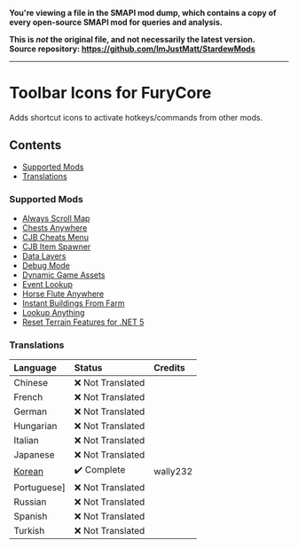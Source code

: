 **You're viewing a file in the SMAPI mod dump, which contains a copy of every open-source SMAPI mod
for queries and analysis.**

**This is _not_ the original file, and not necessarily the latest version.**  
**Source repository: https://github.com/ImJustMatt/StardewMods**

----

# Toolbar Icons for FuryCore

Adds shortcut icons to activate hotkeys/commands from other mods.

## Contents

* [Supported Mods](#supported-mods)
* [Translations](#translations)

### Supported Mods

* [Always Scroll Map](https://www.nexusmods.com/stardewvalley/mods/2733)
* [Chests Anywhere](https://www.nexusmods.com/stardewvalley/mods/518)
* [CJB Cheats Menu](https://www.nexusmods.com/stardewvalley/mods/4)
* [CJB Item Spawner](https://www.nexusmods.com/stardewvalley/mods/93)
* [Data Layers](https://www.nexusmods.com/stardewvalley/mods/1691)
* [Debug Mode](https://www.nexusmods.com/stardewvalley/mods/679)
* [Dynamic Game Assets](https://www.nexusmods.com/stardewvalley/mods/9365)
* [Event Lookup](https://www.nexusmods.com/stardewvalley/mods/8505)
* [Horse Flute Anywhere](https://www.nexusmods.com/stardewvalley/mods/7500)
* [Instant Buildings From Farm](https://www.nexusmods.com/stardewvalley/mods/2070)
* [Lookup Anything](https://www.nexusmods.com/stardewvalley/mods/541)
* [Reset Terrain Features for .NET 5](https://www.nexusmods.com/stardewvalley/mods/9350)

### Translations

| Language                                                           | Status            | Credits  |
|:-------------------------------------------------------------------|:------------------|:---------|
| Chinese                                                            | ❌️ Not Translated |          |
| French                                                             | ❌️ Not Translated |          |
| German                                                             | ❌️ Not Translated |          |
| Hungarian                                                          | ❌️ Not Translated |          |
| Italian                                                            | ❌️ Not Translated |          |
| Japanese                                                           | ❌️ Not Translated |          |
| [Korean](%5BCP%5D%20Toolbar%20Icons%20for%20FuryCore/i18n/ko.json) | ✔️ Complete       | wally232 |
| Portuguese]                                                        | ❌️ Not Translated |          |
| Russian                                                            | ❌️ Not Translated |          |
| Spanish                                                            | ❌️ Not Translated |          |
| Turkish                                                            | ❌️ Not Translated |          |